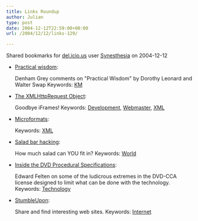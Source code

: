 ```yaml
---
title: Links Roundup
author: Julian
type: post
date: 2004-12-12T22:59:00+00:00
url: /2004/12/12/links-129/

---
```

Shared bookmarks for [del.icio.us][1] user  [Synesthesia][2] on 2004-12-12

  * [Practical wisdom][3]:
  
    Denham Grey comments on "Practical Wisdom" by Dorothy Leonard and Walter Swap Keywords: [KM][4]
  * [The XMLHttpRequest Object][5]:
  
    Goodbye iFrames! Keywords: [Development][6], [Webmaster][7], [XML][8]
  * [Microformats][9]:
   
    Keywords: [XML][8]
  * [Salad bar hacking][10]:
  
    How much salad can YOU fit in? Keywords: [World][11]
  * [Inside the DVD Procedural Specifications][12]:
  
    Edward Felten on some of the ludicrous extremes in the DVD-CCA license designed to limit what can be done with the technology. Keywords: [Technology][13]
  * [StumbleUpon][14]:
  
    Share and find interesting web sites. Keywords: [Internet][15]

 [1]: https://del.icio.us/
 [2]: https://del.icio.us/synesthesia
 [3]: https://denham.typepad.com/km/2004/12/practical_wisdo.html "https://denham.typepad.com/km/2004/12/practical_wisdo.html"
 [4]: https://del.icio.us/synesthesia/KM
 [5]: https://developer.apple.com/internet/webcontent/xmlhttpreq.html "https://developer.apple.com/internet/webcontent/xmlhttpreq.html"
 [6]: https://del.icio.us/synesthesia/Development
 [7]: https://del.icio.us/synesthesia/Webmaster
 [8]: https://del.icio.us/synesthesia/XML
 [9]: https://ifindkarma.typepad.com/relax/2004/12/microformats.html "https://ifindkarma.typepad.com/relax/2004/12/microformats.html"
 [10]: https://www.boingboing.net/2004/12/10/salad_bar_hacking.html "https://www.boingboing.net/2004/12/10/salad_bar_hacking.html"
 [11]: https://del.icio.us/synesthesia/World
 [12]: https://www.freedom-to-tinker.com/archives/000735.html "https://www.freedom-to-tinker.com/archives/000735.html"
 [13]: https://del.icio.us/synesthesia/Technology
 [14]: https://www.stumbleupon.com/ "https://www.stumbleupon.com/"
 [15]: https://del.icio.us/synesthesia/Internet